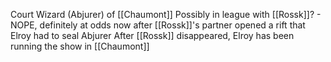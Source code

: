Court Wizard (Abjurer) of [[Chaumont]]
Possibly in league with [[Rossk]]? - NOPE, definitely at odds now after [[Rossk]]'s partner opened a rift that Elroy had to seal
Abjurer
After [[Rossk]] disappeared, Elroy has been running the show in [[Chaumont]]
